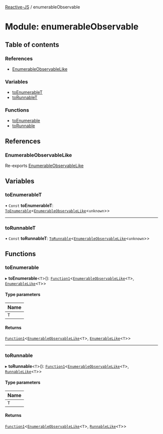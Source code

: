 [Reactive-JS](../README.md) / enumerableObservable

# Module: enumerableObservable

## Table of contents

### References

- [EnumerableObservableLike](enumerableObservable.md#enumerableobservablelike)

### Variables

- [toEnumerableT](enumerableObservable.md#toenumerablet)
- [toRunnableT](enumerableObservable.md#torunnablet)

### Functions

- [toEnumerable](enumerableObservable.md#toenumerable)
- [toRunnable](enumerableObservable.md#torunnable)

## References

### EnumerableObservableLike

Re-exports [EnumerableObservableLike](../interfaces/observable.EnumerableObservableLike.md)

## Variables

### toEnumerableT

• `Const` **toEnumerableT**: [`ToEnumerable`](../interfaces/enumerable.ToEnumerable.md)<[`EnumerableObservableLike`](../interfaces/observable.EnumerableObservableLike.md)<`unknown`\>\>

___

### toRunnableT

• `Const` **toRunnableT**: [`ToRunnable`](../interfaces/runnable.ToRunnable.md)<[`EnumerableObservableLike`](../interfaces/observable.EnumerableObservableLike.md)<`unknown`\>\>

## Functions

### toEnumerable

▸ **toEnumerable**<`T`\>(): [`Function1`](functions.md#function1)<[`EnumerableObservableLike`](../interfaces/observable.EnumerableObservableLike.md)<`T`\>, [`EnumerableLike`](../interfaces/enumerable.EnumerableLike.md)<`T`\>\>

#### Type parameters

| Name |
| :------ |
| `T` |

#### Returns

[`Function1`](functions.md#function1)<[`EnumerableObservableLike`](../interfaces/observable.EnumerableObservableLike.md)<`T`\>, [`EnumerableLike`](../interfaces/enumerable.EnumerableLike.md)<`T`\>\>

___

### toRunnable

▸ **toRunnable**<`T`\>(): [`Function1`](functions.md#function1)<[`EnumerableObservableLike`](../interfaces/observable.EnumerableObservableLike.md)<`T`\>, [`RunnableLike`](../interfaces/runnable.RunnableLike.md)<`T`\>\>

#### Type parameters

| Name |
| :------ |
| `T` |

#### Returns

[`Function1`](functions.md#function1)<[`EnumerableObservableLike`](../interfaces/observable.EnumerableObservableLike.md)<`T`\>, [`RunnableLike`](../interfaces/runnable.RunnableLike.md)<`T`\>\>
